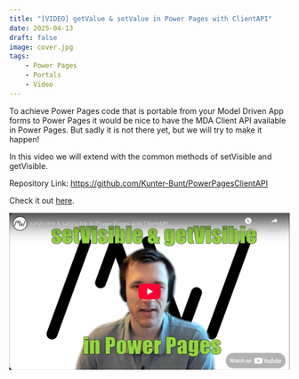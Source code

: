 ```yaml
---
title: "[VIDEO] getValue & setValue in Power Pages with ClientAPI"
date: 2025-04-13
draft: false
image: cover.jpg
tags: 
    - Power Pages
    - Portals
    - Video
---
```


To achieve Power Pages code that is portable from your Model Driven App forms to Power Pages it would be nice to have the MDA Client API available in Power Pages. But sadly it is not there yet, but we will try to make it happen!

In this video we will extend with the common methods of setVisible and getVisible.

Repository Link: https://github.com/Kunter-Bunt/PowerPagesClientAPI

Check it out [here](https://youtu.be/5xqsCy1k5NQ).

[![](video.jpg)](https://youtu.be/5xqsCy1k5NQ)